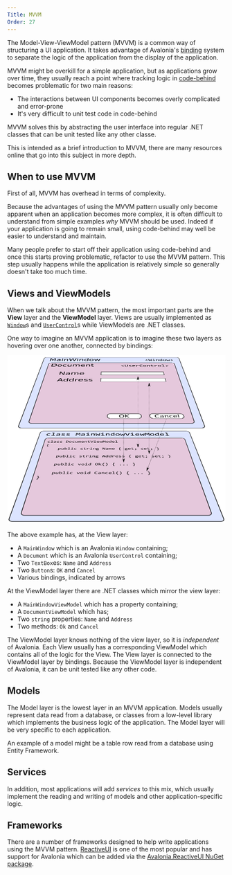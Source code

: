 ```yaml
---
Title: MVVM
Order: 27
---
```


The Model-View-ViewModel pattern (MVVM) is a common way of structuring a UI application. It takes advantage of Avalonia's [binding](/docs/binding/bindings) system to separate the logic of the application from the display of the application.

MVVM might be overkill for a simple application, but as applications grow over time, they usually reach a point where tracking logic in [code-behind](codebehind) becomes problematic for two main reasons:

- The interactions between UI components becomes overly complicated and error-prone
- It's very difficult to unit test code in code-behind

MVVM solves this by abstracting the user interface into regular .NET classes that can be unit tested like any other classe.

This is intended as a brief introduction to MVVM, there are many resources online that go into this subject in more depth.

## When to use MVVM

First of all, MVVM has overhead in terms of complexity.

Because the advantages of using the MVVM pattern usually only become apparent when an application becomes more complex, it is often difficult to understand from simple examples _why_ MVVM should be used. Indeed if your application is going to remain small, using code-behind may well be easier to understand and maintain.

Many people prefer to start off their application using code-behind and once this starts proving problematic, refactor to use the MVVM pattern. This step usually happens while the application is relatively simple so generally doesn't take too much time.

## Views and ViewModels

When we talk about the MVVM pattern, the most important parts are the **View** layer and the **ViewModel** layer. Views are usually implemented as [`Window`](window)s and [`UserControl`](usercontrol)s while ViewModels are .NET classes.

One way to imagine an MVVM application is to imagine these two layers as hovering over one another, connected by bindings:

![Diagram of MVVM](images/mvvm.png)

The above example has, at the View layer:

- A `MainWindow` which is an Avalonia `Window` containing;
- A `Document` which is an Avalonia `UserControl` containing;
- Two `TextBox`es: `Name` and `Address`
- Two `Button`s: `OK` and `Cancel`
- Various bindings, indicated by arrows

At the ViewModel layer there are .NET classes which mirror the view layer:

- A `MainWindowViewModel` which has a property containing;
- A `DocumentViewModel` which has;
- Two `string` properties: `Name` and `Address`
- Two methods: `Ok` and `Cancel`

The ViewModel layer knows nothing of the view layer, so it is _independent_ of Avalonia. Each View usually has a corresponding ViewModel which contains all of the logic for the View. The View layer is connected to the ViewModel layer by bindings. Because the ViewModel layer is independent of Avalonia, it can be unit tested like any other code.

## Models

The Model layer is the lowest layer in an MVVM application. Models usually represent data read from a database, or classes from a low-level library which implements the business logic of the application. The Model layer will be very specific to each application.

An example of a model might be a table row read from a database using Entity Framework.

## Services

In addition, most applications will add _services_ to this mix, which usually implement the reading and writing of models and other application-specific logic.

## Frameworks

There are a number of frameworks designed to help write applications using the MVVM pattern. [ReactiveUI](https://reactiveui.net/) is one of the most popular and has support for Avalonia which can be added via the [Avalonia.ReactiveUI NuGet package](packages).
